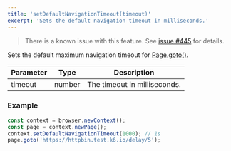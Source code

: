 ```yaml
---
title: 'setDefaultNavigationTimeout(timeout)'
excerpt: 'Sets the default navigation timeout in milliseconds.'
---
```


<Blockquote mod="warning">

There is a known issue with this feature. See [issue #445](https://github.com/grafana/xk6-browser/issues/445) for details.

</Blockquote>

Sets the default maximum navigation timeout for [Page.goto()](/javascript-api/xk6-browser/page/goto/).

| Parameter | Type   | Description                  |
| --------- | ------ | ---------------------------- |
| timeout   | number | The timeout in milliseconds. |


### Example

<CodeGroup labels={[]}>

<!-- eslint-skip -->

```javascript
const context = browser.newContext();
const page = context.newPage();
context.setDefaultNavigationTimeout(1000); // 1s
page.goto('https://httpbin.test.k6.io/delay/5');
```

</CodeGroup>
